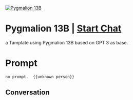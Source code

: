 
[![Pygmalion 13B](https://flow-prompt-covers.s3.us-west-1.amazonaws.com/icon/Lofi/i13.png)](https://gptcall.net/chat.html?data=%7B%22contact%22%3A%7B%22id%22%3A%223QxH6eVVBA5xYAv5Im9lD%22%2C%22flow%22%3Atrue%7D%7D)
# Pygmalion 13B | [Start Chat](https://gptcall.net/chat.html?data=%7B%22contact%22%3A%7B%22id%22%3A%223QxH6eVVBA5xYAv5Im9lD%22%2C%22flow%22%3Atrue%7D%7D)
a Tamplate using Pygmalion 13B based on GPT 3 as base.

# Prompt

```
no prompt.  {{unknown person}}
```

## Conversation




